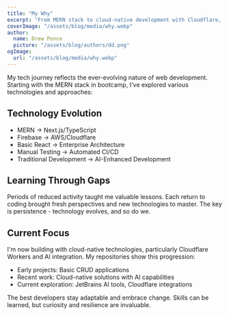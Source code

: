 ```yaml
---
title: "My Why"
excerpt: "From MERN stack to cloud-native development with Cloudflare, AWS, and AI - my journey of continuous learning and adaptation in tech"
coverImage: "/assets/blog/media/why.webp"
author:
  name: Drew Ponce
  picture: "/assets/blog/authors/dd.png"
ogImage:
  url: "/assets/blog/media/why.webp"
---
```


My tech journey reflects the ever-evolving nature of web development. Starting with the MERN stack in bootcamp, I've explored various technologies and approaches:

## Technology Evolution
- MERN → Next.js/TypeScript
- Firebase → AWS/Cloudflare
- Basic React → Enterprise Architecture
- Manual Testing → Automated CI/CD
- Traditional Development → AI-Enhanced Development

## Learning Through Gaps
Periods of reduced activity taught me valuable lessons. Each return to coding brought fresh perspectives and new technologies to master. The key is persistence - technology evolves, and so do we.

## Current Focus
I'm now building with cloud-native technologies, particularly Cloudflare Workers and AI integration. My repositories show this progression:
- Early projects: Basic CRUD applications
- Recent work: Cloud-native solutions with AI capabilities
- Current exploration: JetBrains AI tools, Cloudflare integrations

The best developers stay adaptable and embrace change. Skills can be learned, but curiosity and resilience are invaluable.